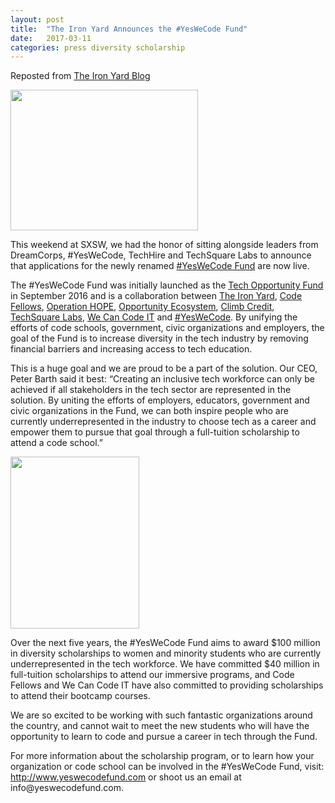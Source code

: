 ```yaml
---
layout: post
title:  "The Iron Yard Announces the #YesWeCode Fund"
date:   2017-03-11
categories: press diversity scholarship
---
```

Reposted from [The Iron Yard Blog](http://blog.theironyard.com/2017/03/13/yeswecode-fund-application-now-open/#more-6562)

<a href="http://blog.theironyard.com/wp-content/uploads/2017/03/IMG_9586.jpg"><img class="size-medium wp-image-7037 alignleft" src="http://blog.theironyard.com/wp-content/uploads/2017/03/IMG_9586-300x225.jpg" alt="" width="300" height="225" srcset="http://blog.theironyard.com/wp-content/uploads/2017/03/IMG_9586-300x225.jpg 300w, http://blog.theironyard.com/wp-content/uploads/2017/03/IMG_9586-768x576.jpg 768w, http://blog.theironyard.com/wp-content/uploads/2017/03/IMG_9586-1024x768.jpg 1024w, http://blog.theironyard.com/wp-content/uploads/2017/03/IMG_9586-960x720.jpg 960w" sizes="(max-width: 300px) 100vw, 300px" /></a>
<p>This weekend at SXSW, we had the honor of sitting alongside leaders from DreamCorps, #YesWeCode, TechHire and TechSquare Labs to announce that applications for the newly renamed <a href="http://www.yeswecodefund.com">#YesWeCode Fund</a> are now live.</p>
<p><span style="font-weight: 400;">The #YesWeCode Fund was initially </span><span style="font-weight: 400;">launched as the <a href="http://blog.theironyard.com/2016/09/09/announcing-tech-opportunity-fund/" target="_blank">Tech Opportunity Fund</a> in September 2016 and</span><span style="font-weight: 400;"> is a collaboration between </span><a href="http://www.theironyard.com"><span style="font-weight: 400;">The Iron Yard</span></a><span style="font-weight: 400;">, </span><a href="http://www.codefellows.org"><span style="font-weight: 400;">Code Fellows</span></a><span style="font-weight: 400;">, </span><a href="http://operationhope.org"><span style="font-weight: 400;">Operation HOPE</span></a><span style="font-weight: 400;">, </span><a href="http://opportunityhub.co/"><span style="font-weight: 400;">Opportunity Ecosystem</span></a><span style="font-weight: 400;">, </span><a href="http://www.climbcredit.com"><span style="font-weight: 400;">Climb Credit</span></a><span style="font-weight: 400;">, </span><a href="http://techsquare.co/"><span style="font-weight: 400;">TechSquare Labs</span></a><span style="font-weight: 400;">, </span><a href="https://wecancodeit.org/"><span style="font-weight: 400;">We Can Code IT</span></a><span style="font-weight: 400;"> and </span><a href="https://www.yeswecode.org"><span style="font-weight: 400;">#YesWeCode</span></a><span style="font-weight: 400;">. By unifying the efforts of code schools, government, civic organizations and employers, the goal of the Fund is to increase diversity in the tech industry by removing financial barriers and increasing access to tech education. </span></p>
<p>This is a huge goal and we are proud to be a part of the solution. Our CEO, Peter Barth said it best: <span style="font-weight: 400;">&#8220;Creating an inclusive tech workforce can only be achieved if all stakeholders in the tech sector are represented in the solution. By uniting the efforts of employers, educators, government and civic organizations in the Fund, we can both inspire people who are currently underrepresented in the industry to choose tech as a career and empower them to pursue that goal through a full-tuition scholarship to attend a code school.&#8221;</span></p>
<a href="http://blog.theironyard.com/wp-content/uploads/2017/03/Image-uploaded-from-iOS-2.jpg"><img class=" wp-image-7053 alignleft" src="http://blog.theironyard.com/wp-content/uploads/2017/03/Image-uploaded-from-iOS-2-225x300.jpg" alt="" width="206" height="275" srcset="http://blog.theironyard.com/wp-content/uploads/2017/03/Image-uploaded-from-iOS-2-225x300.jpg 225w, http://blog.theironyard.com/wp-content/uploads/2017/03/Image-uploaded-from-iOS-2-768x1024.jpg 768w, http://blog.theironyard.com/wp-content/uploads/2017/03/Image-uploaded-from-iOS-2-960x1280.jpg 960w, http://blog.theironyard.com/wp-content/uploads/2017/03/Image-uploaded-from-iOS-2.jpg 1224w" sizes="(max-width: 206px) 100vw, 206px" /></a>
<p>Over the next five years, the #YesWeCode Fund aims to award $100 million in diversity scholarships to women and
minority students who are currently underrepresented in the tech workforce. We have committed $40 million in full-tuition scholarships to attend our immersive programs, and Code Fellows and We Can Code IT </span><span style="font-weight: 400;">have also committed to providing scholarships to attend their bootcamp courses</span><span style="font-weight: 400;">. </span></p>
<p>We are so excited to be working with such fantastic organizations around the country, and cannot wait to meet the new students who will have the opportunity to learn to code and pursue a career in tech through the Fund.</p>
<p><span style="font-weight: 400;">For more information about the scholarship program, or to learn how your organization or code school can be involved in the #YesWeCode Fund, visit: </span><span style="font-weight: 400;"><a href="http://www.yeswecodefund.com">http://www.yeswecodefund.com</a> or shoot us an email at info@yeswecodefund.com. </span></p>
